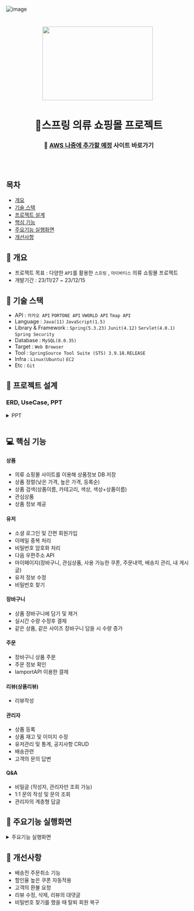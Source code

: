 ![image](https://github.com/appcoding-ux/Project/assets/112378228/8fafe6b1-9dfa-4236-83c8-fc4b2bdbb163)<h1 align='center'> <img src='https://cdn-icons-png.flaticon.com/512/5208/5208370.png' style='width: 300px; height: 200px;'>&nbsp;</h1>
<h1  align='center'>👕스프링 의류 쇼핑몰 프로젝트</h1>
<div align='center'>
  <h3>
    🔗 <a href="">AWS 나중에 추가할 예정</a> 사이트 바로가기
  </h3>
</div>
<br/><br/>


## 목차
- [개요](https://github.com/appcoding-ux/Project#-개요)
- [기술 스택](https://github.com/appcoding-ux/Project#-기술-스택)
- [프로젝트 설계](https://github.com/appcoding-ux/Project#-프로젝트-설계)
- [핵심 기능](https://github.com/appcoding-ux/Project#-핵심-기능)
- [주요기능 실행화면](https://github.com/appcoding-ux/Project#-주요기능-실행화면)
- [개선사항](https://github.com/appcoding-ux/Project#-개선사항)
  


## 🚩 개요
- 프로젝트 목표 : 다양한 `API`를 활용한 `스프링` , `마이바티스` 의류 쇼핑몰 프로젝트
- 개발기간 : 23/11/27 ~ 23/12/15



## 🔧 기술 스택
- API : `카카오 API` `PORTONE API` `VWORLD API` `Tmap API`
- Language : `Java(11)` `JavaScript(1.5)`
- Library & Framework : `Spring(5.3.23)` `Junit(4.12)` `Servlet(4.0.1)` `Spring Security`
- Database : `MySQL(8.0.35)`
- Target : `Web Browser`
- Tool : `SpringSource Tool Suite (STS) 3.9.18.RELEASE`
- Infra : `Linux(Ubuntu)` `EC2`
- Etc : `Git`

  

## 👾 프로젝트 설계
### ERD, UseCase, PPT
 <details><summary>PPT</summary>     
-ERD
  <img width="1249" alt="spring 프로젝트 ERD" src="https://github.com/appcoding-ux/Project/assets/112378228/9ed3124a-16b3-4b7a-bcb5-7cfd726142b0">
-UseCase 다이어그램
  <img width="1243" alt="spting 프로젝트 UseCase" src="https://github.com/appcoding-ux/Project/assets/112378228/b34e005a-4a86-45b5-85e1-08f1fb2f73b2">

### 클래스 다이어그램
 ![image](https://github.com/appcoding-ux/Project/assets/112378228/ccf1be13-294a-4cad-8162-910ceaa3718e)
 ![image](https://github.com/appcoding-ux/Project/assets/112378228/329c6661-449a-4296-b798-8d93199194f2)
 ![image](https://github.com/appcoding-ux/Project/assets/112378228/a7109a49-cd97-4d05-9064-db7a721fca4e)
 ![image](https://github.com/appcoding-ux/Project/assets/112378228/e6bab5fe-bac8-4f52-ad73-379e3c560fea)
 ![image](https://github.com/appcoding-ux/Project/assets/112378228/058f1143-336f-453b-8640-ff9af56802dd)
### 
<div align="center">
|** ![image](https://github.com/appcoding-ux/Project/assets/112378228/a450d808-5700-4a1f-872b-5423be04d977)** | **![image](https://github.com/appcoding-ux/Project/assets/112378228/f005037f-5d7f-420c-8baa-d8b8944dbf5c)** |
| :------: |  :------: |
|  ![1](https://github.com/appcoding-ux/Project/assets/112378228/1f536da0-eb50-4d91-afa1-b0253ef4266c) | ![2](https://github.com/appcoding-ux/Project/assets/112378228/39e689fd-b63f-40a6-a892-d1a82339f261) |
| ![3](https://github.com/appcoding-ux/Project/assets/112378228/3cc33e97-3e4b-4ede-9d2b-7803724c6f82) | ![4](https://github.com/appcoding-ux/Project/assets/112378228/6f5cfc2e-dc00-4f00-9544-dbee5d2c699f) |
| ![5](https://github.com/appcoding-ux/Project/assets/112378228/d7a20b01-49bc-40ab-9d6d-6806cf1b1f07) | ![6](https://github.com/appcoding-ux/Project/assets/112378228/25adcbd2-8d6f-44cb-955a-c33dac89958b) |
| ![7](https://github.com/appcoding-ux/Project/assets/112378228/1a877b8a-cdf3-4b45-b54e-cc485cc3e8c5) | ![8](https://github.com/appcoding-ux/Project/assets/112378228/0e96f778-cdf7-4ac4-a91d-d8c732c65c3d) |
| ![9](https://github.com/appcoding-ux/Project/assets/112378228/5528fd4b-b277-4de5-8ece-7503a794aba3) | ![10](https://github.com/appcoding-ux/Project/assets/112378228/99eb7c29-1fd6-4505-a959-df1fe81a1610) |
| ![11](https://github.com/appcoding-ux/Project/assets/112378228/da10b4ae-b4f1-45f3-8c67-b95752150377) | ![12](https://github.com/appcoding-ux/Project/assets/112378228/8e321d25-eb2f-45d4-8c05-9c39e434405f) |
| ![13](https://github.com/appcoding-ux/Project/assets/112378228/6947c56c-1952-4859-a027-a91ef60b7615) | ![14](https://github.com/appcoding-ux/Project/assets/112378228/34c702be-f9dd-4f49-9544-9e87baa6e0bf) |
| ![15](https://github.com/appcoding-ux/Project/assets/112378228/04a7a204-a8c2-4e88-b112-ef6020465905) | ![16](https://github.com/appcoding-ux/Project/assets/112378228/c2e630a3-6a84-4969-b4d4-1fc75f475829) |
| ![17](https://github.com/appcoding-ux/Project/assets/112378228/20d764da-5388-495c-b170-ffb2b213dac2) | ![18](https://github.com/appcoding-ux/Project/assets/112378228/c26f8025-2672-4161-a13a-4fe44d46c930) |
| ![19](https://github.com/appcoding-ux/Project/assets/112378228/75fcb0b2-6622-419e-9fc2-779a3900c425) | ![20](https://github.com/appcoding-ux/Project/assets/112378228/c8f30f7a-4097-4266-8fbe-f290cee94761) |
| ![21](https://github.com/appcoding-ux/Project/assets/112378228/79b79676-ed0b-482f-8c05-a1fb91c01a2b) | ![22](https://github.com/appcoding-ux/Project/assets/112378228/2ca443f4-6711-4417-b22e-0c01f0d73c8a) |
| ![23](https://github.com/appcoding-ux/Project/assets/112378228/ca29cb41-ac45-4823-8f63-f71a7754bc58) | ![24](https://github.com/appcoding-ux/Project/assets/112378228/802e5da6-663f-457b-b86d-4b0c38e0643a) |
| ![25](https://github.com/appcoding-ux/Project/assets/112378228/6630c594-89d6-4ea6-a0e2-44f38d7c4bf5) | ![26](https://github.com/appcoding-ux/Project/assets/112378228/397ec9b4-5ddf-472f-9f98-c5a3be15b071) |
| ![27](https://github.com/appcoding-ux/Project/assets/112378228/9b2b7df0-b6a0-46f8-83fc-f4077abe15a0) | ![28](https://github.com/appcoding-ux/Project/assets/112378228/25e25bac-e3ac-4841-a2d6-8a2478f1c2c5) |
| ![29](https://github.com/appcoding-ux/Project/assets/112378228/85ccac83-d162-4994-8948-820f3d1f0999) | ![30](https://github.com/appcoding-ux/Project/assets/112378228/8fdc81b1-1a45-4e3f-861c-2584540599fd) |
| ![31](https://github.com/appcoding-ux/Project/assets/112378228/3fa93f7d-3ad7-4b09-8900-1a8b9f63d887) | ![32](https://github.com/appcoding-ux/Project/assets/112378228/1af09710-5435-4469-a139-4fbf0a88b942) |
| ![33](https://github.com/appcoding-ux/Project/assets/112378228/16d343b7-1c82-4e1d-9cb9-1d00064b3405) | ![34](https://github.com/appcoding-ux/Project/assets/112378228/493936cf-011c-4739-8764-b804a2cb0b50) |
| ![35](https://github.com/appcoding-ux/Project/assets/112378228/241ff988-a55e-4f97-b698-daff21eb5314) | ![36](https://github.com/appcoding-ux/Project/assets/112378228/57d75242-c974-4453-afe3-db754a651712) |
| ![37](https://github.com/appcoding-ux/Project/assets/112378228/9b34aa8e-296b-4bab-b8aa-3d6b6d594a3a) | ![38](https://github.com/appcoding-ux/Project/assets/112378228/90f115ee-9222-40a8-b2eb-4a87c1ee5201) |
| ![39](https://github.com/appcoding-ux/Project/assets/112378228/dd025892-0afe-4331-bbc6-c8a0555ae635) | ![40](https://github.com/appcoding-ux/Project/assets/112378228/caa380fd-48cf-4f02-8e7f-c567b9ca4cd0) |
| ![41](https://github.com/appcoding-ux/Project/assets/112378228/d786fb96-7430-46e0-b56f-3ce74212bb40) | ![42](https://github.com/appcoding-ux/Project/assets/112378228/9d060241-0515-4ce8-ab67-5c308fad5027) |
| ![43](https://github.com/appcoding-ux/Project/assets/112378228/3f6a7b5d-3181-4c49-b36d-2692109f8f9f) | ![44](https://github.com/appcoding-ux/Project/assets/112378228/fa7277a4-dca2-4e0c-84d4-fa7397feabed) |
| ![45](https://github.com/appcoding-ux/Project/assets/112378228/58d51192-dcea-4d97-9b46-35be7c932d59) | ![46](https://github.com/appcoding-ux/Project/assets/112378228/4e916208-5955-4e0b-9b6b-eb1a04946ddd) |
| ![47](https://github.com/appcoding-ux/Project/assets/112378228/857523a7-b323-4d2d-8bbe-83ed080f73f9) | ![48](https://github.com/appcoding-ux/Project/assets/112378228/180f3ea6-556a-46f4-b53b-374f8dd7af65) |
| ![49](https://github.com/appcoding-ux/Project/assets/112378228/9f50083d-4169-4be9-a741-3abdfef5fcee) | ![50](https://github.com/appcoding-ux/Project/assets/112378228/561ea6e1-28ee-4215-8ff7-635bd870f21b) |
| ![51](https://github.com/appcoding-ux/Project/assets/112378228/f294bfc3-69c6-4460-b434-acdc600aa44f) | ![52](https://github.com/appcoding-ux/Project/assets/112378228/0ccee9ed-c118-4b66-b675-96b6f70e2699) |
| ![53](https://github.com/appcoding-ux/Project/assets/112378228/4d8816da-2d7e-44ee-a447-c37542437b2e) | ![54](https://github.com/appcoding-ux/Project/assets/112378228/d9795e16-5b21-4e41-b098-3311bbdc071d) |

</div>            
</details>  



## 💻 핵심 기능


#### 상품
- 의류 쇼핑몰 사이트를 이용해 상품정보 DB 저장
- 상품 정렬(낮은 가격, 높은 가격, 등록순)
- 상품 검색(상품이름, 카테고리, 색상, 색상+상품이름)
- 관심상품
- 상품 정보 제공

#### 유저
- 소셜 로그인 및 간편 회원가입
- 이메일 중복 처리
- 비밀번호 암호화 처리
- 다음 우편주소 API
- 마이페이지(장바구니, 관심상품, 사용 가능한 쿠폰, 주문내역, 배송지 관리, 내 게시글) 
- 유저 정보 수정
- 비밀번호 찾기

#### 장바구니
- 상품 장바구니에 담기 및 제거
- 실시간 수량 수정후 결제
- 같은 상품, 같은 사이즈 장바구니 담을 시 수량 증가

#### 주문
- 장바구니 상품 주문
- 주문 정보 확인
- IamportAPI 이용한 결제

#### 리뷰(상품리뷰)
- 리뷰작성

#### 관리자
- 상품 등록
- 상품 재고 및 이미지 수정
- 유저관리 및 통계, 공지사항 CRUD
- 배송관련
- 고객의 문의 답변

#### Q&A
- 비밀글 (작성자, 관리자만 조회 가능)
- 1:1 문의 작성 및 문의 조회
- 관리자의 계층형 답글

 
## 🎇 주요기능 실행화면

<details>
<summary>주요기능 실행화면</summary>

* **메인 화면**
  * `카테고리` 메뉴를 사용해 카테고리 별로 상품을 확인할 수 있습니다.
  
* **회원가입 및 로그인**
  * 회원가입시 프론트+서버 검증으로 `잘못 입력된 부분과 그 값`을 다시 보여줍니다. 
    
  
  * `다음 우편주소API`를 이용해 배송을 위한 정확한 주소를 가져올 수 있습니다.
   

* **상품 상세 조회 및 좋아요**
  * 상품 목록에서 상품의 사진을 클릭하면 `상품 상세 정보` 를 확인할 수 있습니다.
  * `상품 상세` 페이지에서 좋아요(추천)을 할 수 있습니다.
  
* **리뷰(한줄평) 작성**
  * `상품 상세` 페이지에서 리뷰를 등록할 수 있습니다.
  * `구매고객` 상품을 구매한 고객만 리뷰를 등록할 수 있습니다.
  
* **장바구니**
  * `상품 상세보기`에서 `장바구니 상품 추가`가 가능합니다.
  * `장바구니` 메뉴에서 추가한 상품의 확인 및 수량변경이 가능합니다. 장바구니의 `결제하기` 를 누르면 결제페이지로 이동합니다.
  
  
* **주문하기**
  * `결제하기` 를 누르면 IamportAPI와 연동된 kg이니시스 결제페이지로 이동합니다.
  * 결제가 완료되면 `결제 내역` 메뉴에서 결제 정보를 확인할 수 있습니다.
    
* **관리자 페이지**

  * `제품관리` 메뉴에서 상품을 등록하거나 재고 및 이미지등을, 수정, 삭제 할 수 있습니다.
  

  * `고객관리` 메뉴에서 비정상적인 고객을 비활성화 처리할 수 있습니다.
  

  * `공지사항` 메뉴에서 공지사항 등록, 수정, 삭제 할 수 있습니다.

 
  * `통계` 메뉴에서 나이대에 맞게 통계를 확인할 수 있습니다.
 
  * `문의답변` 메뉴에서 현재 답변하지 않은 문의들을 답변할 수 있습니다.

* **Q&A**
  * 고객센터에서 유저가 1:1문의를 작성하면 관리자가 답변을 해줄 수 있습니다.
  
</details>


## 🌄 개선사항
- 배송전 주문취소 기능
- 할인율 높은 쿠폰 자동적용
- 고객의 환불 요청
- 리뷰 수정, 삭제, 리뷰의 대댓글
- 비밀번호 찾기를 했을 때 탈퇴 회원 복구
